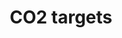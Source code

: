 ---
title: CO2 targets
tags: 
 - buses
 - banes
 - social_media
summary: "This Tuesday,
BNES Lib Dem Council will throw its residents and CO2 targets under a massive council bus-cut, so they can enter May's election saying they balanced the budget"
post_asset: 332081602_699484285209604_839797033614911405_n.jpg
---